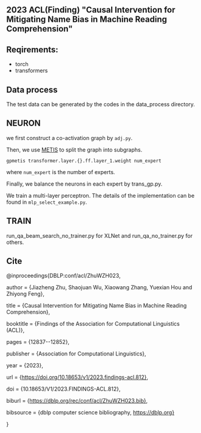 ## 2023 ACL(Finding) "Causal Intervention for Mitigating Name Bias in Machine Reading Comprehension"

## Reqirements:

* torch
* transformers


## Data process

The test data can be generated by the codes in the data_process directory.


## NEURON

we first construct a co-activation graph by `adj.py`.

Then, we use [METIS](http://glaros.dtc.umn.edu/gkhome/metis/metis/download) to split the graph into subgraphs.
```
gpmetis transformer.layer.{}.ff.layer_1.weight num_expert
```
where `num_expert` is the number of experts.

Finally, we balance the neurons in each expert by trans_gp.py.

We train a multi-layer perceptron. The details of the implementation can be found in `mlp_select_example.py`.

## TRAIN 

run_qa_beam_search_no_trainer.py for XLNet and run_qa_no_trainer.py for others.


## Cite
@inproceedings{DBLP:conf/acl/ZhuWZH023,
  
  author       = {Jiazheng Zhu, Shaojuan Wu, Xiaowang Zhang, Yuexian Hou and Zhiyong Feng},
  
  title        = {Causal Intervention for Mitigating Name Bias in Machine Reading Comprehension},
  
  booktitle    = {Findings of the Association for Computational Linguistics (ACL)},
  
  pages        = {12837--12852},
  
  publisher    = {Association for Computational Linguistics},
  
  year         = {2023},
  
  url          = {https://doi.org/10.18653/v1/2023.findings-acl.812},
  
  doi          = {10.18653/V1/2023.FINDINGS-ACL.812},
  
  biburl       = {https://dblp.org/rec/conf/acl/ZhuWZH023.bib},
  
  bibsource    = {dblp computer science bibliography, https://dblp.org}

}




